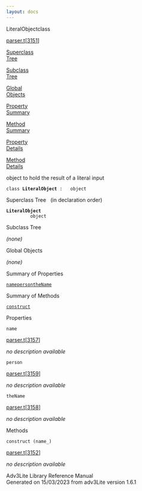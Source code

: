 ```yaml
---
layout: docs
---
```

<span class="title">LiteralObject</span><span class="type">class</span>

[parser.t](../file/parser.t.html)\[[3151](../source/parser.t.html#3151)\]

[Superclass  
Tree](#_SuperClassTree_)

[Subclass  
Tree](#_SubClassTree_)

[Global  
Objects](#_ObjectSummary_)

[Property  
Summary](#_PropSummary_)

[Method  
Summary](#_MethodSummary_)

[Property  
Details](#_Properties_)

[Method  
Details](#_Methods_)

<div class="fdesc">

object to hold the result of a literal input

`class `**`LiteralObject`**` :   object`

</div>

<span id="_SuperClassTree_"></span>

<div class="mjhd">

<span class="hdln">Superclass Tree</span>   (in declaration order)

</div>

**`LiteralObject`**  
`         object`  
<span id="_SubClassTree_"></span>

<div class="mjhd">

<span class="hdln">Subclass Tree</span>  

</div>

*(none)* <span id="_ObjectSummary_"></span>

<div class="mjhd">

<span class="hdln">Global Objects</span>  

</div>

*(none)* <span id="_PropSummary_"></span>

<div class="mjhd">

<span class="hdln">Summary of Properties</span>  

</div>

[`name`](#name)[`person`](#person)[`theName`](#theName)

<span id="_MethodSummary_"></span>

<div class="mjhd">

<span class="hdln">Summary of Methods</span>  

</div>

[`construct`](#construct)

<span id="_Properties_"></span>

<div class="mjhd">

<span class="hdln">Properties</span>  

</div>

<span id="name"></span>

`name`

[parser.t](../file/parser.t.html)\[[3157](../source/parser.t.html#3157)\]

<div class="desc">

*no description available*

</div>

<span id="person"></span>

`person`

[parser.t](../file/parser.t.html)\[[3159](../source/parser.t.html#3159)\]

<div class="desc">

*no description available*

</div>

<span id="theName"></span>

`theName`

[parser.t](../file/parser.t.html)\[[3158](../source/parser.t.html#3158)\]

<div class="desc">

*no description available*

</div>

<span id="_Methods_"></span>

<div class="mjhd">

<span class="hdln">Methods</span>  

</div>

<span id="construct"></span>

`construct (name_)`

[parser.t](../file/parser.t.html)\[[3152](../source/parser.t.html#3152)\]

<div class="desc">

*no description available*

</div>

<div class="ftr">

Adv3Lite Library Reference Manual  
Generated on 15/03/2023 from adv3Lite version 1.6.1

</div>
